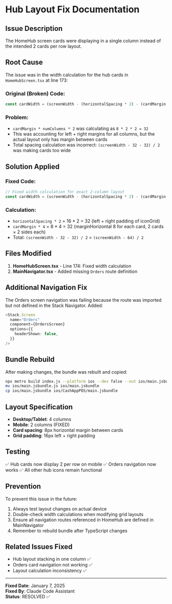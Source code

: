 # Hub Layout Fix Documentation

## Issue Description
The HomeHub screen cards were displaying in a single column instead of the intended 2 cards per row layout.

## Root Cause
The issue was in the width calculation for the hub cards in `HomeHubScreen.tsx` at line 173:

### Original (Broken) Code:
```typescript
const cardWidth = (screenWidth - (horizontalSpacing * 2) - (cardMargin * numColumns * 2)) / numColumns;
```

### Problem:
- `cardMargin * numColumns * 2` was calculating as `8 * 2 * 2 = 32`
- This was accounting for left + right margins for all columns, but the actual layout only has margin between cards
- Total spacing calculation was incorrect: `(screenWidth - 32 - 32) / 2` was making cards too wide

## Solution Applied
### Fixed Code:
```typescript
// Fixed width calculation for exact 2-column layout
const cardWidth = (screenWidth - (horizontalSpacing * 2) - (cardMargin * 4)) / numColumns;
```

### Calculation:
- `horizontalSpacing * 2` = 16 * 2 = 32 (left + right padding of iconGrid)
- `cardMargin * 4` = 8 * 4 = 32 (marginHorizontal 8 for each card, 2 cards × 2 sides each)
- Total: `(screenWidth - 32 - 32) / 2` = `(screenWidth - 64) / 2`

## Files Modified
1. **HomeHubScreen.tsx** - Line 174: Fixed width calculation
2. **MainNavigator.tsx** - Added missing `Orders` route definition

## Additional Navigation Fix
The Orders screen navigation was failing because the route was imported but not defined in the Stack Navigator. Added:

```typescript
<Stack.Screen
  name="Orders"
  component={OrdersScreen}
  options={{
    headerShown: false,
  }}
/>
```

## Bundle Rebuild
After making changes, the bundle was rebuilt and copied:
```bash
npx metro build index.js --platform ios --dev false --out ios/main.jsbundle
mv ios/main.jsbundle.js ios/main.jsbundle
cp ios/main.jsbundle ios/CashAppPOS/main.jsbundle
```

## Layout Specification
- **Desktop/Tablet**: 4 columns
- **Mobile**: 2 columns (FIXED)
- **Card spacing**: 8px horizontal margin between cards
- **Grid padding**: 16px left + right padding

## Testing
✅ Hub cards now display 2 per row on mobile
✅ Orders navigation now works
✅ All other hub icons remain functional

## Prevention
To prevent this issue in the future:
1. Always test layout changes on actual device
2. Double-check width calculations when modifying grid layouts
3. Ensure all navigation routes referenced in HomeHub are defined in MainNavigator
4. Remember to rebuild bundle after TypeScript changes

## Related Issues Fixed
- Hub layout stacking in one column ✅
- Orders card navigation not working ✅
- Layout calculation inconsistency ✅

---
**Fixed Date**: January 7, 2025  
**Fixed By**: Claude Code Assistant  
**Status**: RESOLVED ✅